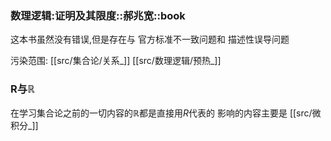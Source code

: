 




### 数理逻辑:证明及其限度::郝兆宽::book
这本书虽然没有错误,但是存在与 官方标准不一致问题和 描述性误导问题

污染范围:
	[[src/集合论/关系_]]
	[[src/数理逻辑/预热_]]

### R与$\mathbb{R}$
在学习集合论之前的一切内容的$\mathbb{R}$都是直接用$R$代表的
影响的内容主要是 [[src/微积分_]]

